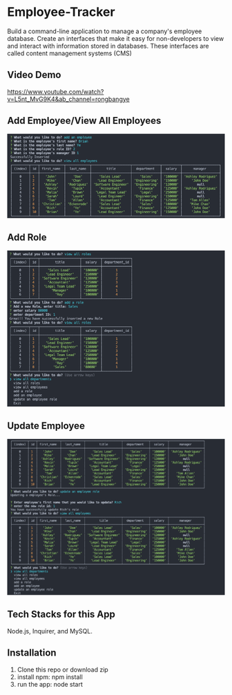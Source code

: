 # Employee-Tracker

Build a command-line application to manage a company's employee database.
Create an interfaces that make it easy for non-developers to view and interact with information stored in databases. These interfaces are called content management systems (CMS)

## Video Demo

https://www.youtube.com/watch?v=L5nt_MvG9K4&ab_channel=rongbangye

## Add Employee/View All Employees

![addEmployee](Assets/img/addEmployee.png)

## Add Role

![addEmployee](Assets/img/addRole.png)

## Update Employee

![addEmployee](Assets/img/UpdateEmployee.png)

## Tech Stacks for this App

Node.js, Inquirer, and MySQL.

## Installation

1. Clone this repo or download zip
2. install npm: npm install
3. run the app: node start
